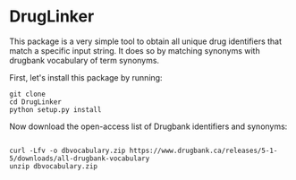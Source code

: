 # DrugLinker

This package is a very simple tool to obtain all unique drug identifiers that match a specific input string. It does so by matching synonyms with drugbank vocabulary of term synonyms. 

First, let's install this package by running: 

```
git clone 
cd DrugLinker
python setup.py install
```

Now download the open-access list of Drugbank identifiers and synonyms: 

````

curl -Lfv -o dbvocabulary.zip https://www.drugbank.ca/releases/5-1-5/downloads/all-drugbank-vocabulary
unzip dbvocabulary.zip

````
